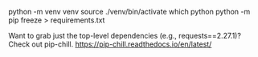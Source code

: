 python -m venv venv
source ./venv/bin/activate
which python
python -m pip freeze > requirements.txt


Want to grab just the top-level dependencies (e.g., requests==2.27.1)? Check out pip-chill. https://pip-chill.readthedocs.io/en/latest/
